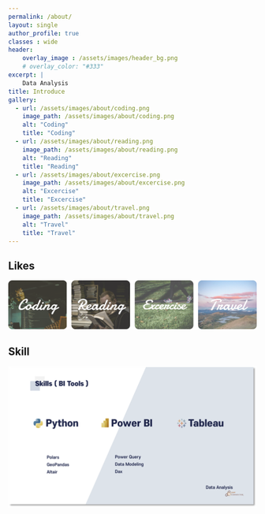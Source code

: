```yaml
---
permalink: /about/
layout: single
author_profile: true
classes : wide
header:
    overlay_image : /assets/images/header_bg.png
    # overlay_color: "#333"
excerpt: | 
    Data Analysis
title: Introduce
gallery:
  - url: /assets/images/about/coding.png
    image_path: /assets/images/about/coding.png
    alt: "Coding"
    title: "Coding"
  - url: /assets/images/about/reading.png
    image_path: /assets/images/about/reading.png
    alt: "Reading"
    title: "Reading"
  - url: /assets/images/about/excercise.png
    image_path: /assets/images/about/excercise.png
    alt: "Excercise"
    title: "Excercise"
  - url: /assets/images/about/travel.png
    image_path: /assets/images/about/travel.png
    alt: "Travel"
    title: "Travel"
---
```


## Likes

![likes](/assets/images/about/likes.png)


## Skill

![foo](/assets/images/skill.png)